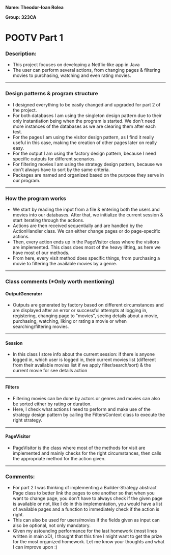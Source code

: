 **Name: Theodor-Ioan Rolea**

**Group: 323CA**

# POOTV Part 1

### Description:

* This project focuses on developing a Netflix-like app in Java
* The user can perform several actions, from changing pages & filtering movies
  to purchasing, watching and even rating movies.
***

### Design patterns & program structure
* I designed everything to be easily changed and upgraded for part 2 of the project.
* For both databases I am using the singleton design pattern due to their only instantiation
being when the program is started. We don't need more instances of the databases as we are
clearing them after each test.
* For the pages I am using the visitor design pattern, as I find it really useful in this case, 
  making the creation of other pages later on really easy.
* For the output I am using the factory design pattern, because I need specific outputs for 
  different scenarios.
* For filtering movies I am using the strategy design pattern, because we don't always have to 
  sort by the same criteria.
* Packages are named and organized based on the purpose they serve in our program.
***

### How the program works
* We start by reading the input from a file & entering both the users and movies into our
databases. After that, we initialize the current session & start iterating through the actions.
* Actions are then received sequentially and are handled by the ActionHandler class. We can 
  either change pages or do page-specific actions.
* Then, every action ends up in the PageVisitor class where the visitors are implemented. 
  This class does most of the heavy lifting, as here we have most of our methods.
* From here, every visit method does specific things, from purchasing a movie to filtering the 
  available movies by a genre.
***

### Class comments (*Only worth mentioning)

#### OutputGenerator
* Outputs are generated by factory based on different circumstances and are displayed
  after an error or successful attempts at logging in, registering, changing page to "movies",
  seeing details about a movie, purchasing, watching, liking or rating a movie or when
  searching/filtering movies.
***

#### Session
* In this class I store info about the current session: if there is anyone logged in, which user 
  is logged in, their current movies list (different from their available movies list if we 
  apply filter/search/sort) & the current movie for see details action

***

#### Filters
* Filtering movies can be done by actors or genres and movies can also be sorted either by rating or
  duration.
* Here, I check what actions I need to perform and make use of the strategy design pattern by 
  calling the FiltersContext class to execute the right strategy.

***

#### PageVisitor
* PageVisitor is the class where most of the methods for visit are implemented and mainly checks 
  for the right circumstances, then calls the appropriate method for the action given.

***

### Comments:
* For part 2 I was thinking of implementing a Builder-Strategy abstract Page class to better 
  link the pages to one another so that when you want to change page, you don't have to 
  always check if the given page is available or not, like I do in this implementation, you 
  would have a list of available pages and a function to immediately check if the action is right.
* This can also be used for users/movies if the fields given as input can also be optional, not 
  only mandatory.
* Given my astounding performance for the last homework (most lines written in main xD), I 
  thought that this time I might want to get the prize for the most organized homework. Let me 
  know your thoughts and what I can improve upon :)